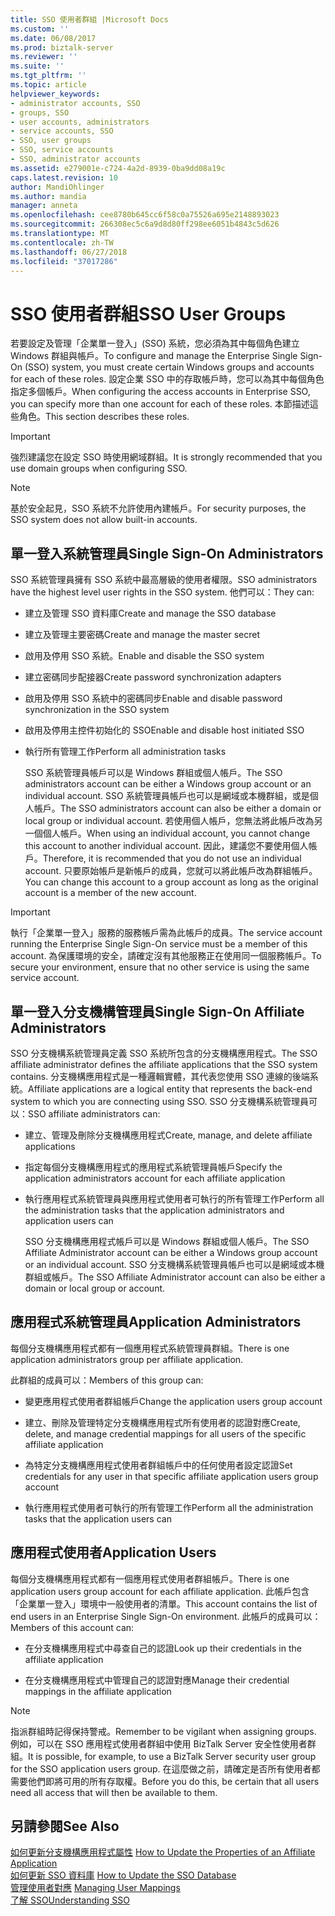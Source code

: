 ```yaml
---
title: SSO 使用者群組 |Microsoft Docs
ms.custom: ''
ms.date: 06/08/2017
ms.prod: biztalk-server
ms.reviewer: ''
ms.suite: ''
ms.tgt_pltfrm: ''
ms.topic: article
helpviewer_keywords:
- administrator accounts, SSO
- groups, SSO
- user accounts, administrators
- service accounts, SSO
- SSO, user groups
- SSO, service accounts
- SSO, administrator accounts
ms.assetid: e279001e-c724-4a2d-8939-0ba9dd08a19c
caps.latest.revision: 10
author: MandiOhlinger
ms.author: mandia
manager: anneta
ms.openlocfilehash: cee8780b645cc6f58c0a75526a695e2148893023
ms.sourcegitcommit: 266308ec5c6a9d8d80ff298ee6051b4843c5d626
ms.translationtype: MT
ms.contentlocale: zh-TW
ms.lasthandoff: 06/27/2018
ms.locfileid: "37017286"
---
```

# <a name="sso-user-groups"></a><span data-ttu-id="800c4-102">SSO 使用者群組</span><span class="sxs-lookup"><span data-stu-id="800c4-102">SSO User Groups</span></span>
<span data-ttu-id="800c4-103">若要設定及管理「企業單一登入」(SSO) 系統，您必須為其中每個角色建立 Windows 群組與帳戶。</span><span class="sxs-lookup"><span data-stu-id="800c4-103">To configure and manage the Enterprise Single Sign-On (SSO) system, you must create certain Windows groups and accounts for each of these roles.</span></span> <span data-ttu-id="800c4-104">設定企業 SSO 中的存取帳戶時，您可以為其中每個角色指定多個帳戶。</span><span class="sxs-lookup"><span data-stu-id="800c4-104">When configuring the access accounts in Enterprise SSO, you can specify more than one account for each of these roles.</span></span> <span data-ttu-id="800c4-105">本節描述這些角色。</span><span class="sxs-lookup"><span data-stu-id="800c4-105">This section describes these roles.</span></span>  
  
> [!IMPORTANT]
>  <span data-ttu-id="800c4-106">強烈建議您在設定 SSO 時使用網域群組。</span><span class="sxs-lookup"><span data-stu-id="800c4-106">It is strongly recommended that you use domain groups when configuring SSO.</span></span>  
  
> [!NOTE]
>  <span data-ttu-id="800c4-107">基於安全起見，SSO 系統不允許使用內建帳戶。</span><span class="sxs-lookup"><span data-stu-id="800c4-107">For security purposes, the SSO system does not allow built-in accounts.</span></span>  
  
## <a name="single-sign-on-administrators"></a><span data-ttu-id="800c4-108">單一登入系統管理員</span><span class="sxs-lookup"><span data-stu-id="800c4-108">Single Sign-On Administrators</span></span>  
 <span data-ttu-id="800c4-109">SSO 系統管理員擁有 SSO 系統中最高層級的使用者權限。</span><span class="sxs-lookup"><span data-stu-id="800c4-109">SSO administrators have the highest level user rights in the SSO system.</span></span> <span data-ttu-id="800c4-110">他們可以：</span><span class="sxs-lookup"><span data-stu-id="800c4-110">They can:</span></span>  
  
- <span data-ttu-id="800c4-111">建立及管理 SSO 資料庫</span><span class="sxs-lookup"><span data-stu-id="800c4-111">Create and manage the SSO database</span></span>  
  
- <span data-ttu-id="800c4-112">建立及管理主要密碼</span><span class="sxs-lookup"><span data-stu-id="800c4-112">Create and manage the master secret</span></span>  
  
- <span data-ttu-id="800c4-113">啟用及停用 SSO 系統。</span><span class="sxs-lookup"><span data-stu-id="800c4-113">Enable and disable the SSO system</span></span>  
  
- <span data-ttu-id="800c4-114">建立密碼同步配接器</span><span class="sxs-lookup"><span data-stu-id="800c4-114">Create password synchronization adapters</span></span>  
  
- <span data-ttu-id="800c4-115">啟用及停用 SSO 系統中的密碼同步</span><span class="sxs-lookup"><span data-stu-id="800c4-115">Enable and disable password synchronization in the SSO system</span></span>  
  
- <span data-ttu-id="800c4-116">啟用及停用主控件初始化的 SSO</span><span class="sxs-lookup"><span data-stu-id="800c4-116">Enable and disable host initiated SSO</span></span>  
  
- <span data-ttu-id="800c4-117">執行所有管理工作</span><span class="sxs-lookup"><span data-stu-id="800c4-117">Perform all administration tasks</span></span>  
  
  <span data-ttu-id="800c4-118">SSO 系統管理員帳戶可以是 Windows 群組或個人帳戶。</span><span class="sxs-lookup"><span data-stu-id="800c4-118">The SSO administrators account can be either a Windows group account or an individual account.</span></span> <span data-ttu-id="800c4-119">SSO 系統管理員帳戶也可以是網域或本機群組，或是個人帳戶。</span><span class="sxs-lookup"><span data-stu-id="800c4-119">The SSO administrators account can also be either a domain or local group or individual account.</span></span> <span data-ttu-id="800c4-120">若使用個人帳戶，您無法將此帳戶改為另一個個人帳戶。</span><span class="sxs-lookup"><span data-stu-id="800c4-120">When using an individual account, you cannot change this account to another individual account.</span></span> <span data-ttu-id="800c4-121">因此，建議您不要使用個人帳戶。</span><span class="sxs-lookup"><span data-stu-id="800c4-121">Therefore, it is recommended that you do not use an individual account.</span></span> <span data-ttu-id="800c4-122">只要原始帳戶是新帳戶的成員，您就可以將此帳戶改為群組帳戶。</span><span class="sxs-lookup"><span data-stu-id="800c4-122">You can change this account to a group account as long as the original account is a member of the new account.</span></span>  
  
> [!IMPORTANT]
>  <span data-ttu-id="800c4-123">執行「企業單一登入」服務的服務帳戶需為此帳戶的成員。</span><span class="sxs-lookup"><span data-stu-id="800c4-123">The service account running the Enterprise Single Sign-On service must be a member of this account.</span></span> <span data-ttu-id="800c4-124">為保護環境的安全，請確定沒有其他服務正在使用同一個服務帳戶。</span><span class="sxs-lookup"><span data-stu-id="800c4-124">To secure your environment, ensure that no other service is using the same service account.</span></span>  
  
## <a name="single-sign-on-affiliate-administrators"></a><span data-ttu-id="800c4-125">單一登入分支機構管理員</span><span class="sxs-lookup"><span data-stu-id="800c4-125">Single Sign-On Affiliate Administrators</span></span>  
 <span data-ttu-id="800c4-126">SSO 分支機構系統管理員定義 SSO 系統所包含的分支機構應用程式。</span><span class="sxs-lookup"><span data-stu-id="800c4-126">The SSO affiliate administrator defines the affiliate applications that the SSO system contains.</span></span> <span data-ttu-id="800c4-127">分支機構應用程式是一種邏輯實體，其代表您使用 SSO 連線的後端系統。</span><span class="sxs-lookup"><span data-stu-id="800c4-127">Affiliate applications are a logical entity that represents the back-end system to which you are connecting using SSO.</span></span> <span data-ttu-id="800c4-128">SSO 分支機構系統管理員可以：</span><span class="sxs-lookup"><span data-stu-id="800c4-128">SSO affiliate administrators can:</span></span>  
  
- <span data-ttu-id="800c4-129">建立、管理及刪除分支機構應用程式</span><span class="sxs-lookup"><span data-stu-id="800c4-129">Create, manage, and delete affiliate applications</span></span>  
  
- <span data-ttu-id="800c4-130">指定每個分支機構應用程式的應用程式系統管理員帳戶</span><span class="sxs-lookup"><span data-stu-id="800c4-130">Specify the application administrators account for each affiliate application</span></span>  
  
- <span data-ttu-id="800c4-131">執行應用程式系統管理員與應用程式使用者可執行的所有管理工作</span><span class="sxs-lookup"><span data-stu-id="800c4-131">Perform all the administration tasks that the application administrators and application users can</span></span>  
  
  <span data-ttu-id="800c4-132">SSO 分支機構應用程式帳戶可以是 Windows 群組或個人帳戶。</span><span class="sxs-lookup"><span data-stu-id="800c4-132">The SSO Affiliate Administrator account can be either a Windows group account or an individual account.</span></span> <span data-ttu-id="800c4-133">SSO 分支機構系統管理員帳戶也可以是網域或本機群組或帳戶。</span><span class="sxs-lookup"><span data-stu-id="800c4-133">The SSO Affiliate Administrator account can also be either a domain or local group or account.</span></span>  
  
## <a name="application-administrators"></a><span data-ttu-id="800c4-134">應用程式系統管理員</span><span class="sxs-lookup"><span data-stu-id="800c4-134">Application Administrators</span></span>  
 <span data-ttu-id="800c4-135">每個分支機構應用程式都有一個應用程式系統管理員群組。</span><span class="sxs-lookup"><span data-stu-id="800c4-135">There is one application administrators group per affiliate application.</span></span>  
  
 <span data-ttu-id="800c4-136">此群組的成員可以：</span><span class="sxs-lookup"><span data-stu-id="800c4-136">Members of this group can:</span></span>  
  
-   <span data-ttu-id="800c4-137">變更應用程式使用者群組帳戶</span><span class="sxs-lookup"><span data-stu-id="800c4-137">Change the application users group account</span></span>  
  
-   <span data-ttu-id="800c4-138">建立、刪除及管理特定分支機構應用程式所有使用者的認證對應</span><span class="sxs-lookup"><span data-stu-id="800c4-138">Create, delete, and manage credential mappings for all users of the specific affiliate application</span></span>  
  
-   <span data-ttu-id="800c4-139">為特定分支機構應用程式使用者群組帳戶中的任何使用者設定認證</span><span class="sxs-lookup"><span data-stu-id="800c4-139">Set credentials for any user in that specific affiliate application users group account</span></span>  
  
-   <span data-ttu-id="800c4-140">執行應用程式使用者可執行的所有管理工作</span><span class="sxs-lookup"><span data-stu-id="800c4-140">Perform all the administration tasks that the application users can</span></span>  
  
## <a name="application-users"></a><span data-ttu-id="800c4-141">應用程式使用者</span><span class="sxs-lookup"><span data-stu-id="800c4-141">Application Users</span></span>  
 <span data-ttu-id="800c4-142">每個分支機構應用程式都有一個應用程式使用者群組帳戶。</span><span class="sxs-lookup"><span data-stu-id="800c4-142">There is one application users group account for each affiliate application.</span></span> <span data-ttu-id="800c4-143">此帳戶包含「企業單一登入」環境中一般使用者的清單。</span><span class="sxs-lookup"><span data-stu-id="800c4-143">This account contains the list of end users in an Enterprise Single Sign-On environment.</span></span> <span data-ttu-id="800c4-144">此帳戶的成員可以：</span><span class="sxs-lookup"><span data-stu-id="800c4-144">Members of this account can:</span></span>  
  
-   <span data-ttu-id="800c4-145">在分支機構應用程式中尋查自己的認證</span><span class="sxs-lookup"><span data-stu-id="800c4-145">Look up their credentials in the affiliate application</span></span>  
  
-   <span data-ttu-id="800c4-146">在分支機構應用程式中管理自己的認證對應</span><span class="sxs-lookup"><span data-stu-id="800c4-146">Manage their credential mappings in the affiliate application</span></span>  
  
> [!NOTE]
>  <span data-ttu-id="800c4-147">指派群組時記得保持警戒。</span><span class="sxs-lookup"><span data-stu-id="800c4-147">Remember to be vigilant when assigning groups.</span></span> <span data-ttu-id="800c4-148">例如，可以在 SSO 應用程式使用者群組中使用 BizTalk Server 安全性使用者群組。</span><span class="sxs-lookup"><span data-stu-id="800c4-148">It is possible, for example, to use a BizTalk Server security user group for the SSO application users group.</span></span> <span data-ttu-id="800c4-149">在這麼做之前，請確定是否所有使用者都需要他們即將可用的所有存取權。</span><span class="sxs-lookup"><span data-stu-id="800c4-149">Before you do this, be certain that all users need all access that will then be available to them.</span></span>  
  
## <a name="see-also"></a><span data-ttu-id="800c4-150">另請參閱</span><span class="sxs-lookup"><span data-stu-id="800c4-150">See Also</span></span>  
 <span data-ttu-id="800c4-151">[如何更新分支機構應用程式屬性](../core/how-to-update-the-properties-of-an-affiliate-application.md) </span><span class="sxs-lookup"><span data-stu-id="800c4-151">[How to Update the Properties of an Affiliate Application](../core/how-to-update-the-properties-of-an-affiliate-application.md) </span></span>  
 <span data-ttu-id="800c4-152">[如何更新 SSO 資料庫](../core/how-to-update-the-sso-database.md) </span><span class="sxs-lookup"><span data-stu-id="800c4-152">[How to Update the SSO Database](../core/how-to-update-the-sso-database.md) </span></span>  
 <span data-ttu-id="800c4-153">[管理使用者對應](../core/managing-user-mappings.md) </span><span class="sxs-lookup"><span data-stu-id="800c4-153">[Managing User Mappings](../core/managing-user-mappings.md) </span></span>  
 [<span data-ttu-id="800c4-154">了解 SSO</span><span class="sxs-lookup"><span data-stu-id="800c4-154">Understanding SSO</span></span>](../core/understanding-sso.md)
